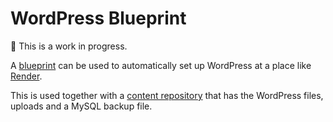 # WordPress Blueprint

🚧 This is a work in progress.

A [blueprint](https://render.com/docs/infrastructure-as-code) can be used to automatically set up WordPress at a place like [Render](https://render.com/).

This is used together with a [content repository](https://github.com/jimthoburn/wordpress-content-example) that has the WordPress files, uploads and a MySQL backup file.
